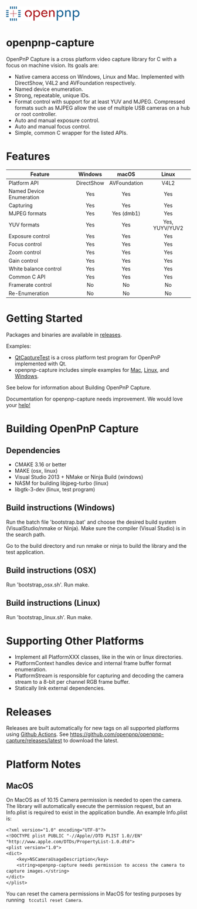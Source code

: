 ![OpenPNP Logo](https://raw.githubusercontent.com/openpnp/openpnp-logo/develop/logo_small.png)

# openpnp-capture
OpenPnP Capture is a cross platform video capture library for C with a focus on machine vision. Its goals are:

* Native camera access on Windows, Linux and Mac. Implemented with DirectShow, V4L2 and AVFoundation respectively.
* Named device enumeration.
* Strong, repeatable, unique IDs.
* Format control with support for at least YUV and MJPEG. Compressed formats such as MJPEG allow the use of multiple USB cameras on a hub or root controller.
* Auto and manual exposure control.
* Auto and manual focus control.
* Simple, common C wrapper for the listed APIs.


# Features
| Feature                  |  Windows   |    macOS     |     Linux      |
| ------------------------ |:----------:|:------------:|:--------------:|
| Platform API             | DirectShow | AVFoundation |      V4L2      |
| Named Device Enumeration |    Yes     |     Yes      |      Yes       |
| Capturing                |    Yes     |     Yes      |      Yes       |
| MJPEG formats            |    Yes     |  Yes (dmb1)  |      Yes       |
| YUV formats              |    Yes     |     Yes      | Yes, YUYV/YUV2 |
| Exposure control         |    Yes     |     Yes      |      Yes       |
| Focus control            |    Yes     |     Yes      |      Yes       |
| Zoom control             |    Yes     |     Yes      |      Yes       |
| Gain control             |    Yes     |     Yes      |      Yes       |
| White balance control    |    Yes     |     Yes      |      Yes       |
| Common C API             |    Yes     |     Yes      |      Yes       |
| Framerate control        |     No     |      No      |       No       |
| Re-Enumeration           |     No     |      No      |       No       |


# Getting Started
Packages and binaries are available in [releases](https://github.com/openpnp/openpnp-capture/releases).

Examples:
  - [QtCaptureTest](./QtCaptureTest/) is a cross platform test program for OpenPnP implemented with Qt.
  - openpnp-capture includes simple examples for [Mac](./mac/tests/), [Linux](./linux/tests/), and [Windows](./win/tests/).

See below for information about Building OpenPnP Capture. 

Documentation for openpnp-capture needs improvement. We would love your [help!](https://github.com/openpnp/openpnp-capture/edit/master/README.md)


# Building OpenPnP Capture
## Dependencies
* CMAKE 3.16 or better
* MAKE (osx, linux)
* Visual Studio 2013 + NMake or Ninja Build (windows)
* NASM for building libjpeg-turbo (linux)
* libgtk-3-dev (linux, test program)

## Build instructions (Windows)
Run the batch file 'bootstrap.bat' and choose the desired build system (VisualStudio/nmake or Ninja). Make sure the compiler (Visual Studio) is in the search path. 

Go to the build directory and run nmake or ninja to build the library and the test application.

## Build instructions (OSX)
Run 'bootstrap_osx.sh'. Run make.

## Build instructions (Linux)
Run 'bootstrap_linux.sh'. Run make.


# Supporting Other Platforms
* Implement all PlatformXXX classes, like in the win or linux directories.
* PlatformContext handles device and internal frame buffer format enumeration.
* PlatformStream is responsible for capturing and decoding the camera stream to a 8-bit per channel RGB frame buffer.
* Statically link external dependencies.


# Releases
Releases are built automatically for new tags on all supported platforms using [Github Actions](https://github.com/openpnp/openpnp-capture/blob/master/.github/workflows/build.yml). See https://github.com/openpnp/openpnp-capture/releases/latest to download the latest.

# Platform Notes

## MacOS

On MacOS as of 10.15 Camera permission is needed to open the camera. The library will automatically
execute the permission request, but an Info.plist is required to exist in the application bundle.
An example Info.plist is:

```
<?xml version="1.0" encoding="UTF-8"?>
<!DOCTYPE plist PUBLIC "-//Apple//DTD PLIST 1.0//EN" "http://www.apple.com/DTDs/PropertyList-1.0.dtd">
<plist version="1.0">
<dict>
	<key>NSCameraUsageDescription</key>
	<string>openpnp-capture needs permission to access the camera to capture images.</string>
</dict>
</plist>
```

You can reset the camera permissions in MacOS for testing purposes by running ` tccutil reset Camera`.
